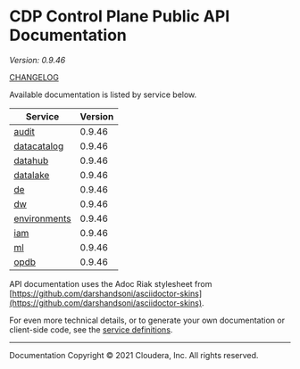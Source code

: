 # CDP Control Plane Public API Documentation

*Version: 0.9.46*

[CHANGELOG](CHANGELOG.md)

Available documentation is listed by service below.

| Service | Version |
| --- | --- |
| [audit](./audit/index.html) | 0.9.46 |
| [datacatalog](./datacatalog/index.html) | 0.9.46 |
| [datahub](./datahub/index.html) | 0.9.46 |
| [datalake](./datalake/index.html) | 0.9.46 |
| [de](./de/index.html) | 0.9.46 |
| [dw](./dw/index.html) | 0.9.46 |
| [environments](./environments/index.html) | 0.9.46 |
| [iam](./iam/index.html) | 0.9.46 |
| [ml](./ml/index.html) | 0.9.46 |
| [opdb](./opdb/index.html) | 0.9.46 |

API documentation uses the Adoc Riak stylesheet from
[https://github.com/darshandsoni/asciidoctor-skins](https://github.com/darshandsoni/asciidoctor-skins).

For even more technical details, or to generate your own documentation or client-side code, see the
[service definitions](swagger/).

----

Documentation Copyright © 2021 Cloudera, Inc. All rights reserved.

